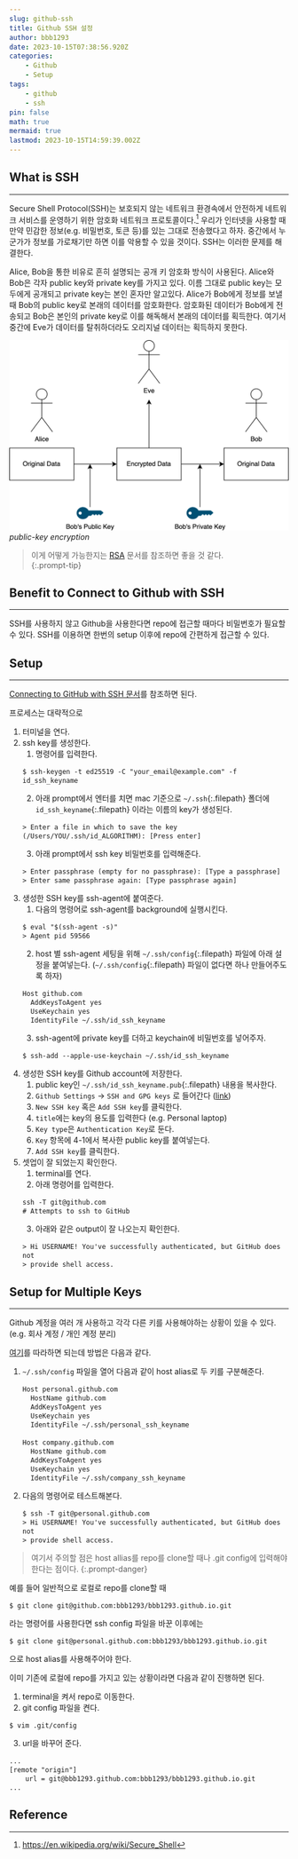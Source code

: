 ```yaml
---
slug: github-ssh
title: Github SSH 설정
author: bbb1293
date: 2023-10-15T07:38:56.920Z
categories:
    - Github
    - Setup
tags:
    - github
    - ssh
pin: false
math: true
mermaid: true
lastmod: 2023-10-15T14:59:39.002Z
---
```


## What is SSH
---

Secure Shell Protocol(SSH)는 보호되지 않는 네트워크 환경속에서 안전하게 네트워크 서비스를 운영하기 위한 암호화 네트워크 프로토콜이다.[^ssh] 우리가 인터넷을 사용할 때 만약 민감한 정보(e.g. 비밀번호, 토큰 등)를 있는 그대로 전송했다고 하자. 중간에서 누군가가 정보를 가로채기만 하면 이를 악용할 수 있을 것이다. SSH는 이러한 문제를 해결한다.

Alice, Bob을 통한 비유로 흔히 설명되는 공개 키 암호화 방식이 사용된다. Alice와 Bob은 각자 public key와 private key를 가지고 있다. 이름 그대로 public key는 모두에게 공개되고 private key는 본인 혼자만 알고있다. Alice가 Bob에게 정보를 보낼 때 Bob의 public key로 본래의 데이터를 암호화한다. 암호화된 데이터가 Bob에게 전송되고 Bob은 본인의 private key로 이를 해독해서 본래의 데이터를 획득한다. 여기서 중간에 Eve가 데이터를 탈취하더라도 오리지널 데이터는 획득하지 못한다. 

![comment](/assets/img/202310/key.png)
_public-key encryption_

> 이게 어떻게 가능한지는 [RSA](https://en.wikipedia.org/wiki/RSA_(cryptosystem)) 문서를 참조하면 좋을 것 같다.  
{:.prompt-tip}


## Benefit to Connect to Github with SSH
---

SSH를 사용하지 않고 Github을 사용한다면 repo에 접근할 때마다 비밀번호가 필요할 수 있다. SSH를 이용하면 한번의 setup 이후에 repo에 간편하게 접근할 수 있다.

## Setup
---

[Connecting to GitHub with SSH
 문서](https://docs.github.com/en/authentication/connecting-to-github-with-ssh)를 참조하면 된다.

프로세스는 대략적으로
1. 터미널을 연다.
2. ssh key를 생성한다. 
    1. 명령어를 입력한다.
    ```terminal
    $ ssh-keygen -t ed25519 -C "your_email@example.com" -f id_ssh_keyname
    ```
    2. 아래 prompt에서 엔터를 치면 mac 기준으로 `~/.ssh`{:.filepath} 폴더에 `id_ssh_keyname`{:.filepath} 이라는 이름의 key가 생성된다. 
    ```terminal
    > Enter a file in which to save the key (/Users/YOU/.ssh/id_ALGORITHM): [Press enter]
    ```
    3. 아래 prompt에서 ssh key 비밀번호를 입력해준다.
    ```terminal
    > Enter passphrase (empty for no passphrase): [Type a passphrase]
    > Enter same passphrase again: [Type passphrase again]
    ```
3. 생성한 SSH key를 ssh-agent에 붙여준다.
    1. 다음의 명령어로 ssh-agent를 background에 실행시킨다.
    ```terminal
    $ eval "$(ssh-agent -s)"
    > Agent pid 59566
    ```
    2. host 별 ssh-agent 세팅을 위해 `~/.ssh/config`{:.filepath} 파일에 아래 설정을 붙여넣는다. (`~/.ssh/config`{:.filepath} 파일이 없다면 하나 만들어주도록 하자)
    ```config
    Host github.com
      AddKeysToAgent yes
      UseKeychain yes
      IdentityFile ~/.ssh/id_ssh_keyname
    ```
    3. ssh-agent에 private key를 더하고 keychain에 비밀번호를 넣어주자.
    ```terminal
    $ ssh-add --apple-use-keychain ~/.ssh/id_ssh_keyname
    ```
4. 생성한 SSH key를 Github account에 저장한다.
    1. public key인 `~/.ssh/id_ssh_keyname.pub`{:.filepath} 내용을 복사한다.
    2. `Github Settings` -> `SSH and GPG keys` 로 들어간다 ([link](https://github.com/settings/keys))
    3. `New SSH key` 혹은 `Add SSH key`를 클릭한다.
    4. `title`에는 key의 용도를 입력한다 (e.g. Personal laptop)
    5. `Key type`은 `Authentication Key`로 둔다.
    6. `Key` 항목에 4-1에서 복사한 public key를 붙여넣는다.
    7. `Add SSH key`를 클릭한다.
5. 셋업이 잘 되었는지 확인한다.
    1. terminal를 연다.
    2. 아래 명령어를 입력한다.
    ```terminal
    ssh -T git@github.com
    # Attempts to ssh to GitHub
    ```
    3. 아래와 같은 output이 잘 나오는지 확인한다.
    ```terminal
    > Hi USERNAME! You've successfully authenticated, but GitHub does not
    > provide shell access.
    ```

## Setup for Multiple Keys
---

Github 계정을 여러 개 사용하고 각각 다른 키를 사용해야하는 상황이 있을 수 있다. (e.g. 회사 계정 / 개인 계정 분리)

[여기](https://stackoverflow.com/questions/3225862/multiple-github-accounts-ssh-config#answer-8483960)를 따라하면 되는데 방법은 다음과 같다. 

1. `~/.ssh/config` 파일을 열어 다음과 같이 host alias로 두 키를 구분해준다.
    ```config
    Host personal.github.com
      HostName github.com
      AddKeysToAgent yes
      UseKeychain yes
      IdentityFile ~/.ssh/personal_ssh_keyname

    Host company.github.com
      HostName github.com
      AddKeysToAgent yes
      UseKeychain yes
      IdentityFile ~/.ssh/company_ssh_keyname
    ```
2. 다음의 명령어로 테스트해본다.
    ```terminal
    $ ssh -T git@personal.github.com
    > Hi USERNAME! You've successfully authenticated, but GitHub does not
    > provide shell access.
    ```

> 여기서 주의할 점은 host allias를 repo를 clone할 때나 .git config에 입력해야한다는 점이다.
{:.prompt-danger}

예를 들어 일반적으로 로컬로 repo를 clone할 때     
```terminal
$ git clone git@github.com:bbb1293/bbb1293.github.io.git
```
라는 명령어를 사용한다면 ssh config 파일을 바꾼 이후에는 
```terminal
$ git clone git@personal.github.com:bbb1293/bbb1293.github.io.git
```
으로 host alias를 사용해주어야 한다.

이미 기존에 로컬에 repo를 가지고 있는 상황이라면 다음과 같이 진행하면 된다.
1. terminal을 켜서 repo로 이동한다.
2. git config 파일을 켠다.
```terminal
$ vim .git/config
```
3. url을 바꾸어 준다.
```config
...
[remote "origin"]
    url = git@bbb1293.github.com:bbb1293/bbb1293.github.io.git
...
```


## Reference

[^ssh]: <https://en.wikipedia.org/wiki/Secure_Shell>